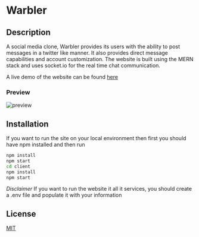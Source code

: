 # Warbler

## Description
A social media clone, Warbler provides its users with the ability to post messages in a twitter like manner. It also provides direct message capabilities and account customization. The website is built using the MERN stack and uses socket.io for the real time chat communication. 

A live demo of the website can be found [here](http://warbler.fornaxelit.com)


### Preview
![preview]()

## Installation
If you want to run the site on your local environment then first you should have npm installed and then run
```bash
npm install
npm start
cd client
npm install
npm start
```

*Disclaimer* If you want to run the website it all it services, you should create a .env file and populate it with your information

## License
[MIT](https://choosealicense.com/licenses/mit/)